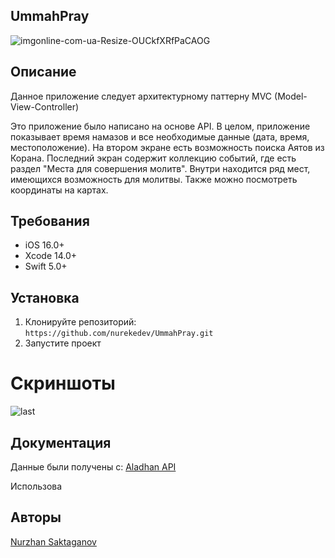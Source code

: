 ## UmmahPray 
![imgonline-com-ua-Resize-OUCkfXRfPaCAOG](https://github.com/nurekedev/UmmahPray/assets/91678403/8f721ed0-b2df-4ba5-a5c0-86106cc95246)


## Описание
Данное приложение следует архитектурному паттерну MVC (Model-View-Controller)

Это приложение было написано на основе API. 
В целом, приложение показывает время намазов и все необходимые данные (дата, время, местоположение).
На втором экране есть возможность поиска Аятов из Корана.
Последний экран содержит коллекцию событий, где есть раздел "Места для совершения молитв".
Внутри находится ряд мест, имеющихся возможность для молитвы. Также можно посмотреть координаты на картах.


## Требования

- iOS 16.0+
- Xcode 14.0+
- Swift 5.0+

## Установка

1. Клонируйте репозиторий: `https://github.com/nurekedev/UmmahPray.git`
2. Запустите проект

# Скриншоты

![last](https://github.com/nurekedev/UmmahPray/assets/91678403/fd414c3b-01c8-4431-9fb0-364efca217cc)

## Документация
Данные были получены с: 
[Aladhan API](https://aladhan.com/)

Использова


## Авторы

[Nurzhan Saktaganov](https://github.com/nurekedev)




